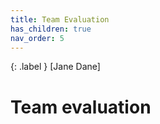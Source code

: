 ```yaml
---
title: Team Evaluation
has_children: true
nav_order: 5
---
```


{: .label }
[Jane Dane]

# Team evaluation